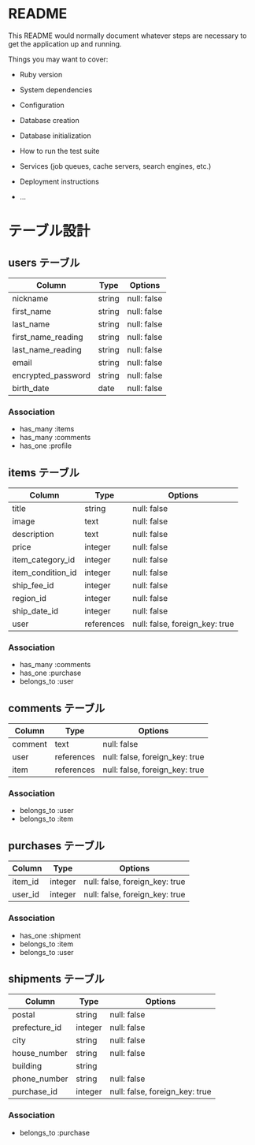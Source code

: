 # README

This README would normally document whatever steps are necessary to get the
application up and running.

Things you may want to cover:

* Ruby version

* System dependencies

* Configuration

* Database creation

* Database initialization

* How to run the test suite

* Services (job queues, cache servers, search engines, etc.)

* Deployment instructions

* ...

# テーブル設計

## users テーブル

| Column   | Type   | Options     |
| ----------| ------ | ----------- |
| nickname | string | null: false |
| first_name | string | null: false |
| last_name | string | null: false |
| first_name_reading | string | null: false |
| last_name_reading | string | null: false |
| email    | string | null: false |
| encrypted_password | string | null: false |
| birth_date | date | null: false |

### Association

- has_many :items
- has_many :comments
- has_one :profile


## items テーブル

| Column | Type   | Options     |
| ------ | ------ | ----------- |
| title   | string | null: false |
| image  | text | null: false |
| description | text | null: false |
| price   | integer | null: false |
| item_category_id   | integer | null: false |	
| item_condition_id | integer | null: false |	
| ship_fee_id  | integer | null: false |	
| region_id  | integer | null: false |	
| ship_date_id | integer | null: false |
| user  | references | null: false, foreign_key: true |

### Association

- has_many :comments
- has_one :purchase
- belongs_to :user

## comments テーブル

| Column | Type       | Options                        |
| ------ | ---------- | ------------------------------ |
| comment | text | null: false|
| user   | references | null: false, foreign_key: true |
| item  | references | null: false, foreign_key: true |

### Association

- belongs_to :user
- belongs_to :item

## purchases テーブル

| Column  | Type       | Options      |
| ------- | ---------- | -------------|                              
| item_id   | integer | null: false, foreign_key: true |
| user_id   | integer | null: false, foreign_key: true |

### Association

- has_one :shipment
- belongs_to :item
- belongs_to :user

## shipments テーブル

| Column  | Type       | Options            |
| ------- | ---------- | ------------------ |                              
| postal  | string | null: false |
| prefecture_id | integer | null: false |
| city  | string | null: false |
| house_number  | string | null: false |
| building  | string | |
| phone_number  | string | null: false |
| purchase_id | integer | null: false, foreign_key: true |


### Association

- belongs_to :purchase
